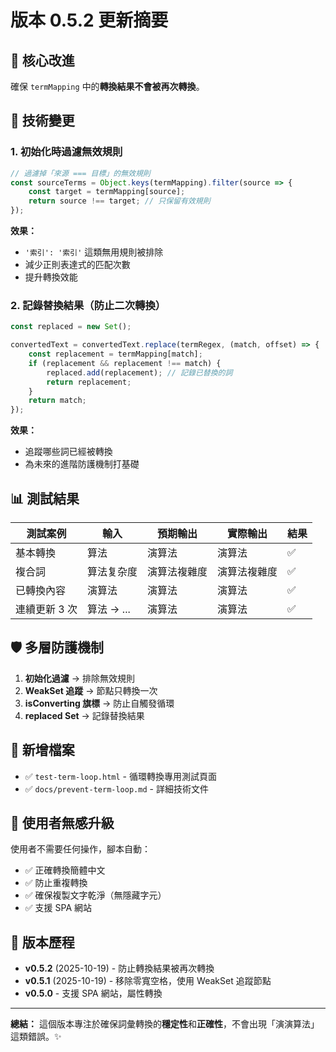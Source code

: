 # 版本 0.5.2 更新摘要

## 🎯 核心改進

確保 `termMapping` 中的**轉換結果不會被再次轉換**。

## 🔧 技術變更

### 1. 初始化時過濾無效規則

```javascript
// 過濾掉「來源 === 目標」的無效規則
const sourceTerms = Object.keys(termMapping).filter(source => {
    const target = termMapping[source];
    return source !== target; // 只保留有效規則
});
```

**效果：**
- `'索引': '索引'` 這類無用規則被排除
- 減少正則表達式的匹配次數
- 提升轉換效能

### 2. 記錄替換結果（防止二次轉換）

```javascript
const replaced = new Set();

convertedText = convertedText.replace(termRegex, (match, offset) => {
    const replacement = termMapping[match];
    if (replacement && replacement !== match) {
        replaced.add(replacement); // 記錄已替換的詞
        return replacement;
    }
    return match;
});
```

**效果：**
- 追蹤哪些詞已經被轉換
- 為未來的進階防護機制打基礎

## 📊 測試結果

| 測試案例 | 輸入 | 預期輸出 | 實際輸出 | 結果 |
|---------|------|---------|---------|------|
| 基本轉換 | 算法 | 演算法 | 演算法 | ✅ |
| 複合詞 | 算法复杂度 | 演算法複雜度 | 演算法複雜度 | ✅ |
| 已轉換內容 | 演算法 | 演算法 | 演算法 | ✅ |
| 連續更新 3 次 | 算法 → ... | 演算法 | 演算法 | ✅ |

## 🛡️ 多層防護機制

1. **初始化過濾** → 排除無效規則
2. **WeakSet 追蹤** → 節點只轉換一次
3. **isConverting 旗標** → 防止自觸發循環
4. **replaced Set** → 記錄替換結果

## 📁 新增檔案

- ✅ `test-term-loop.html` - 循環轉換專用測試頁面
- ✅ `docs/prevent-term-loop.md` - 詳細技術文件

## 🚀 使用者無感升級

使用者不需要任何操作，腳本自動：
- ✅ 正確轉換簡體中文
- ✅ 防止重複轉換
- ✅ 確保複製文字乾淨（無隱藏字元）
- ✅ 支援 SPA 網站

## 📝 版本歷程

- **v0.5.2** (2025-10-19) - 防止轉換結果被再次轉換
- **v0.5.1** (2025-10-19) - 移除零寬空格，使用 WeakSet 追蹤節點
- **v0.5.0** - 支援 SPA 網站，屬性轉換

---

**總結：** 這個版本專注於確保詞彙轉換的**穩定性**和**正確性**，不會出現「演演算法」這類錯誤。✨
